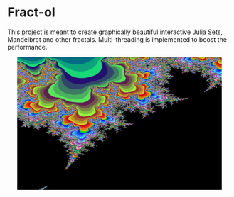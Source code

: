 # Fract-ol
This project is meant to create graphically beautiful interactive Julia Sets, Mandelbrot and other fractals. Multi-threading is implemented to boost the performance.

<p align="center">
  <img width="460" height="300" src="https://github.com/tpokalch/Fract-ol/blob/master/screens/Screen%20Shot%202020-02-08%20at%206.22.18%20PM.png">
</p>

<p align="center">
<width="50" src="https://github.com/tpokalch/Fract-ol/blob/master/screens/Screen%20Shot%202020-02-08%20at%206.22.18%20PM.png">
</p>


<p align="center">
<src="https://github.com/tpokalch/Fract-ol/blob/master/screens/Screen%20Shot%202020-02-08%20at%206.23.02%20PM.png" width="50%">
</p>

<p align="center">
<src="https://github.com/tpokalch/Fract-ol/blob/master/screens/Screen%20Shot%202020-02-08%20at%206.24.36%20PM.png" width="50%">
</p>



